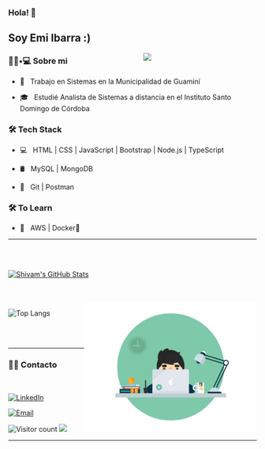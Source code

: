 ### Hola! 👋<h2> Soy Emi Ibarra :)</h2>

<img align='right' src="https://media.giphy.com/media/M9gbBd9nbDrOTu1Mqx/giphy.gif" width="230">

<h3> 👨🏻•💻 Sobre mi </h3>



- 🔧 &nbsp; Trabajo en Sistemas en la Municipalidad de Guaminí

- 🎓 &nbsp; Estudié Analista de Sistemas a distancia en el Instituto Santo Domingo de Córdoba





<h3>🛠 Tech Stack</h3>



- 💻 &nbsp;   HTML | CSS | JavaScript | Bootstrap | Node.js | TypeScript

- 🛢 &nbsp; MySQL | MongoDB

- 🔧 &nbsp; Git | Postman



<h3>🛠 To Learn</h3>

- 🔧 &nbsp; AWS | Docker🐳 

<hr>



<br/><br/>

[![Shivam's GitHub Stats](https://github-readme-stats.vercel.app/api?username=emiibarra6&show_icons=true)](https://github.com/emiibarra6)

<br/>

<br/>

<img src="https://github.com/nirala69/nirala69/blob/master/70804f7e25b11f29db904f2fa7b4cd9d.gif" width="350" align='right'>

![Top Langs](https://github-readme-stats.vercel.app/api/top-langs/?username=shivam0110&show_icons=true)

<br><br>



<hr>



<h3> 🤝🏻 Contacto </h3>

<br>



<p align="center">

<a href="https://www.linkedin.com/in/emiibarra6/"><img alt="LinkedIn" src="https://img.shields.io/badge/LinkedIn-Emiliano%20Ibarra-blue?style=flat-square&logo=linkedin"></a>

<a href="mailto:emiibarraaa@gmail.com"><img alt="Email" src="https://img.shields.io/badge/Email-emiibarraaa@gmail.com-blue?style=flat-square&logo=gmail"></a>

</p>





![Visitor count](https://visitor-badge.laobi.icu/badge?page_id=emiibarra6.emiibarra6)   <img src="https://media.giphy.com/media/dxn6fRlTIShoeBr69N/giphy.gif" width="30">





<hr>




